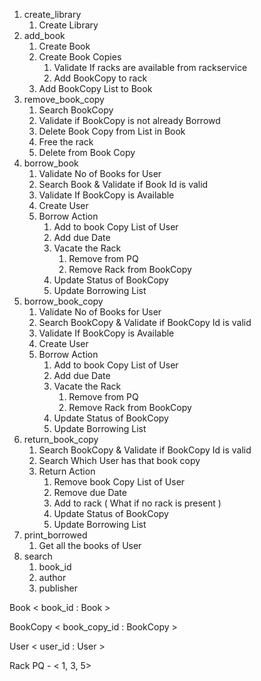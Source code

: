 1. create_library 
   1. Create Library
2. add_book
   1. Create Book
   2. Create Book Copies
      1. Validate If racks are available from rackservice
      2. Add BookCopy to rack
   3. Add BookCopy List to Book
3. remove_book_copy
   1. Search BookCopy
   2. Validate if BookCopy is not already Borrowd
   3. Delete Book Copy from List in Book
   4. Free the rack
   5. Delete from Book Copy
4. borrow_book
   1. Validate No of Books for User
   2. Search Book & Validate if Book Id is valid
   3. Validate If BookCopy is Available
   4. Create User
   5. Borrow Action
      1. Add to book Copy List of User
      2. Add due Date
      3. Vacate the Rack
         1. Remove from PQ
         2. Remove Rack from BookCopy
      4. Update Status of BookCopy
      5. Update Borrowing List
5. borrow_book_copy
   1. Validate No of Books for User
   2. Search BookCopy & Validate if BookCopy Id is valid
   3. Validate If BookCopy is Available
   4. Create User
   5. Borrow Action
      1. Add to book Copy List of User
      2. Add due Date
      3. Vacate the Rack
         1. Remove from PQ
         2. Remove Rack from BookCopy
      4. Update Status of BookCopy
      5. Update Borrowing List
6. return_book_copy
   1. Search BookCopy & Validate if BookCopy Id is valid
   2. Search Which User has that book copy
   3. Return Action
      1. Remove book Copy List of User
      2. Remove due Date
      3. Add to rack ( What if no rack is present )
      4. Update Status of BookCopy
      5. Update Borrowing List
7. print_borrowed
   1. Get all the books of User
8. search
   1. book_id
   2. author
   3. publisher

Book
< book_id : Book >

BookCopy
< book_copy_id : BookCopy >

User
< user_id : User >

Rack
PQ - < 1, 3, 5>